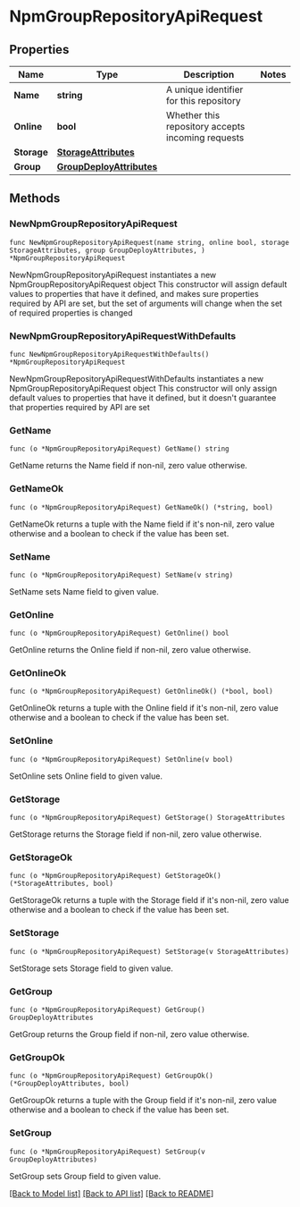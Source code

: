 # NpmGroupRepositoryApiRequest

## Properties

Name | Type | Description | Notes
------------ | ------------- | ------------- | -------------
**Name** | **string** | A unique identifier for this repository | 
**Online** | **bool** | Whether this repository accepts incoming requests | 
**Storage** | [**StorageAttributes**](StorageAttributes.md) |  | 
**Group** | [**GroupDeployAttributes**](GroupDeployAttributes.md) |  | 

## Methods

### NewNpmGroupRepositoryApiRequest

`func NewNpmGroupRepositoryApiRequest(name string, online bool, storage StorageAttributes, group GroupDeployAttributes, ) *NpmGroupRepositoryApiRequest`

NewNpmGroupRepositoryApiRequest instantiates a new NpmGroupRepositoryApiRequest object
This constructor will assign default values to properties that have it defined,
and makes sure properties required by API are set, but the set of arguments
will change when the set of required properties is changed

### NewNpmGroupRepositoryApiRequestWithDefaults

`func NewNpmGroupRepositoryApiRequestWithDefaults() *NpmGroupRepositoryApiRequest`

NewNpmGroupRepositoryApiRequestWithDefaults instantiates a new NpmGroupRepositoryApiRequest object
This constructor will only assign default values to properties that have it defined,
but it doesn't guarantee that properties required by API are set

### GetName

`func (o *NpmGroupRepositoryApiRequest) GetName() string`

GetName returns the Name field if non-nil, zero value otherwise.

### GetNameOk

`func (o *NpmGroupRepositoryApiRequest) GetNameOk() (*string, bool)`

GetNameOk returns a tuple with the Name field if it's non-nil, zero value otherwise
and a boolean to check if the value has been set.

### SetName

`func (o *NpmGroupRepositoryApiRequest) SetName(v string)`

SetName sets Name field to given value.


### GetOnline

`func (o *NpmGroupRepositoryApiRequest) GetOnline() bool`

GetOnline returns the Online field if non-nil, zero value otherwise.

### GetOnlineOk

`func (o *NpmGroupRepositoryApiRequest) GetOnlineOk() (*bool, bool)`

GetOnlineOk returns a tuple with the Online field if it's non-nil, zero value otherwise
and a boolean to check if the value has been set.

### SetOnline

`func (o *NpmGroupRepositoryApiRequest) SetOnline(v bool)`

SetOnline sets Online field to given value.


### GetStorage

`func (o *NpmGroupRepositoryApiRequest) GetStorage() StorageAttributes`

GetStorage returns the Storage field if non-nil, zero value otherwise.

### GetStorageOk

`func (o *NpmGroupRepositoryApiRequest) GetStorageOk() (*StorageAttributes, bool)`

GetStorageOk returns a tuple with the Storage field if it's non-nil, zero value otherwise
and a boolean to check if the value has been set.

### SetStorage

`func (o *NpmGroupRepositoryApiRequest) SetStorage(v StorageAttributes)`

SetStorage sets Storage field to given value.


### GetGroup

`func (o *NpmGroupRepositoryApiRequest) GetGroup() GroupDeployAttributes`

GetGroup returns the Group field if non-nil, zero value otherwise.

### GetGroupOk

`func (o *NpmGroupRepositoryApiRequest) GetGroupOk() (*GroupDeployAttributes, bool)`

GetGroupOk returns a tuple with the Group field if it's non-nil, zero value otherwise
and a boolean to check if the value has been set.

### SetGroup

`func (o *NpmGroupRepositoryApiRequest) SetGroup(v GroupDeployAttributes)`

SetGroup sets Group field to given value.



[[Back to Model list]](../README.md#documentation-for-models) [[Back to API list]](../README.md#documentation-for-api-endpoints) [[Back to README]](../README.md)


